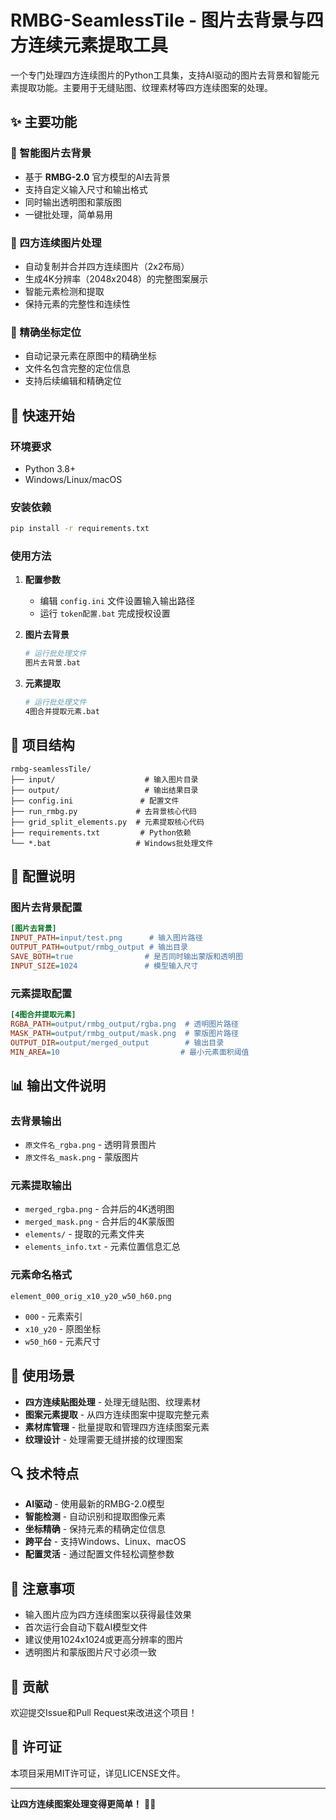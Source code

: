 # RMBG-SeamlessTile - 图片去背景与四方连续元素提取工具

一个专门处理四方连续图片的Python工具集，支持AI驱动的图片去背景和智能元素提取功能。主要用于无缝贴图、纹理素材等四方连续图案的处理。

## ✨ 主要功能

### 🎨 智能图片去背景
- 基于 **RMBG-2.0** 官方模型的AI去背景
- 支持自定义输入尺寸和输出格式
- 同时输出透明图和蒙版图
- 一键批处理，简单易用

### 🔄 四方连续图片处理
- 自动复制并合并四方连续图片（2x2布局）
- 生成4K分辨率（2048x2048）的完整图案展示
- 智能元素检测和提取
- 保持元素的完整性和连续性

### 📍 精确坐标定位
- 自动记录元素在原图中的精确坐标
- 文件名包含完整的定位信息
- 支持后续编辑和精确定位

## 🚀 快速开始

### 环境要求
- Python 3.8+
- Windows/Linux/macOS

### 安装依赖
```bash
pip install -r requirements.txt
```

### 使用方法

1. **配置参数**
   - 编辑 `config.ini` 文件设置输入输出路径
   - 运行 `token配置.bat` 完成授权设置

2. **图片去背景**
   ```bash
   # 运行批处理文件
   图片去背景.bat
   ```

3. **元素提取**
   ```bash
   # 运行批处理文件
   4图合并提取元素.bat
   ```

## 📁 项目结构

```
rmbg-seamlessTile/
├── input/                    # 输入图片目录
├── output/                   # 输出结果目录
├── config.ini               # 配置文件
├── run_rmbg.py             # 去背景核心代码
├── grid_split_elements.py  # 元素提取核心代码
├── requirements.txt         # Python依赖
└── *.bat                   # Windows批处理文件
```

## 🔧 配置说明

### 图片去背景配置
```ini
[图片去背景]
INPUT_PATH=input/test.png      # 输入图片路径
OUTPUT_PATH=output/rmbg_output # 输出目录
SAVE_BOTH=true                # 是否同时输出蒙版和透明图
INPUT_SIZE=1024               # 模型输入尺寸
```

### 元素提取配置
```ini
[4图合并提取元素]
RGBA_PATH=output/rmbg_output/rgba.png  # 透明图片路径
MASK_PATH=output/rmbg_output/mask.png  # 蒙版图片路径
OUTPUT_DIR=output/merged_output        # 输出目录
MIN_AREA=10                           # 最小元素面积阈值
```

## 📊 输出文件说明

### 去背景输出
- `原文件名_rgba.png` - 透明背景图片
- `原文件名_mask.png` - 蒙版图片

### 元素提取输出
- `merged_rgba.png` - 合并后的4K透明图
- `merged_mask.png` - 合并后的4K蒙版图
- `elements/` - 提取的元素文件夹
- `elements_info.txt` - 元素位置信息汇总

### 元素命名格式
```
element_000_orig_x10_y20_w50_h60.png
```
- `000` - 元素索引
- `x10_y20` - 原图坐标
- `w50_h60` - 元素尺寸

## 🎯 使用场景

- **四方连续贴图处理** - 处理无缝贴图、纹理素材
- **图案元素提取** - 从四方连续图案中提取完整元素
- **素材库管理** - 批量提取和管理四方连续图案元素
- **纹理设计** - 处理需要无缝拼接的纹理图案

## 🔍 技术特点

- **AI驱动** - 使用最新的RMBG-2.0模型
- **智能检测** - 自动识别和提取图像元素
- **坐标精确** - 保持元素的精确定位信息
- **跨平台** - 支持Windows、Linux、macOS
- **配置灵活** - 通过配置文件轻松调整参数

## 📝 注意事项

- 输入图片应为四方连续图案以获得最佳效果
- 首次运行会自动下载AI模型文件
- 建议使用1024x1024或更高分辨率的图片
- 透明图片和蒙版图片尺寸必须一致

## 🤝 贡献

欢迎提交Issue和Pull Request来改进这个项目！

## 📄 许可证

本项目采用MIT许可证，详见LICENSE文件。

---

**让四方连续图案处理变得更简单！** 🔄✨
